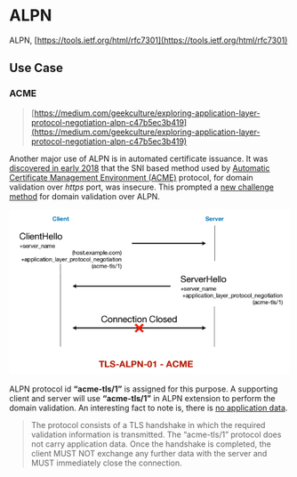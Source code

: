 # ALPN

ALPN, [https://tools.ietf.org/html/rfc7301](https://tools.ietf.org/html/rfc7301)

## Use Case

### ACME

> [https://medium.com/geekculture/exploring-application-layer-protocol-negotiation-alpn-c47b5ec3b419](https://medium.com/geekculture/exploring-application-layer-protocol-negotiation-alpn-c47b5ec3b419)

Another major use of ALPN is in automated certificate issuance. It was [discovered in early 2018](https://community.letsencrypt.org/t/important-what-you-need-to-know-about-tls-sni-validation-issues/50811) that the SNI based method used by [Automatic Certificate Management Environment (ACME)](https://tools.ietf.org/html/rfc8555) protocol, for domain validation over *https* port, was insecure. This prompted a [new challenge method](https://tools.ietf.org/html/rfc8737) for domain validation over ALPN.

![img](alpn.assets/1bjYrm0ppybuoE0typAVFZg.png)

ALPN protocol id **“acme-tls/1”** is assigned for this purpose. A supporting client and server will use **“acme-tls/1”** in ALPN extension to perform the domain validation. An interesting fact to note is, there is [no application data](https://tools.ietf.org/html/rfc8737#section-4).

> The protocol consists of a TLS handshake in which the required validation information is transmitted. The “acme-tls/1” protocol does not carry application data. Once the handshake is completed, the client MUST NOT exchange any further data with the server and MUST immediately close the connection.
